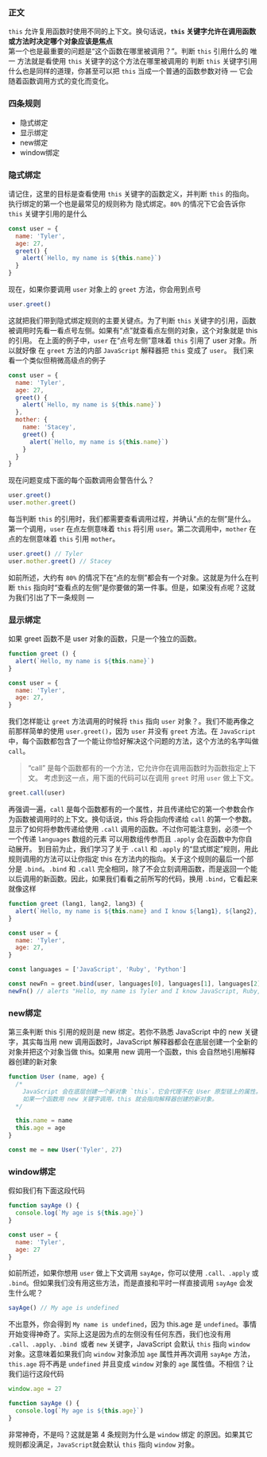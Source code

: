 ### 正文
`this` 允许复用函数时使用不同的上下文。换句话说，<strong>`this` 关键字允许在调用函数或方法时决定哪个对象应该是焦点</strong>
</br>
第一个也是最重要的问题是“这个函数在哪里被调用？”。判断 `this` 引用什么的 唯一 方法就是看使用 `this` 关键字的这个方法在哪里被调用的
判断 `this` 关键字引用什么也是同样的道理，你甚至可以把 `this` 当成一个普通的函数参数对待 — 它会随着函数调用方式的变化而变化。
### 四条规则
* 隐式绑定
* 显示绑定
* new绑定
* window绑定

### 隐式绑定
请记住，这里的目标是查看使用 `this` 关键字的函数定义，并判断 `this` 的指向。执行绑定的第一个也是最常见的规则称为 隐式绑定。`80%` 的情况下它会告诉你 `this` 关键字引用的是什么
```js
const user = {
  name: 'Tyler',
  age: 27,
  greet() {
    alert(`Hello, my name is ${this.name}`)
  }
}
```
现在，如果你要调用 `user` 对象上的 `greet` 方法，你会用到点号
```js
user.greet()
```
这就把我们带到隐式绑定规则的主要关键点。为了判断 `this` 关键字的引用，函数被调用时先看一看点号左侧。如果有“点”就查看点左侧的对象，这个对象就是 this 的引用。
在上面的例子中，`user` 在“点号左侧”意味着 `this` 引用了 user 对象。所以就好像 在 `greet` 方法的内部 `JavaScript` 解释器把 `this` 变成了 `user`。
我们来看一个类似但稍微高级点的例子
```js
const user = {
  name: 'Tyler',
  age: 27,
  greet() {
    alert(`Hello, my name is ${this.name}`)
  },
  mother: {
    name: 'Stacey',
    greet() {
      alert(`Hello, my name is ${this.name}`)
    }
  }
}
```
现在问题变成下面的每个函数调用会警告什么？
```js
user.greet()
user.mother.greet()
```
每当判断 `this` 的引用时，我们都需要查看调用过程，并确认“点的左侧”是什么。第一个调用，`user` 在点左侧意味着 `this` 将引用 `user`。第二次调用中，`mother` 在点的左侧意味着 `this` 引用 `mother`。
```js
user.greet() // Tyler
user.mother.greet() // Stacey
```
如前所述，大约有 `80%` 的情况下在“点的左侧”都会有一个对象。这就是为什么在判断 `this` 指向时“查看点的左侧”是你要做的第一件事。但是，如果没有点呢？这就为我们引出了下一条规则 —
### 显示绑定
如果 greet 函数不是 user 对象的函数，只是一个独立的函数。
```js
function greet () {
  alert(`Hello, my name is ${this.name}`)
}

const user = {
  name: 'Tyler',
  age: 27,
}
```
我们怎样能让 `greet` 方法调用的时候将 `this` 指向 `user` 对象？。我们不能再像之前那样简单的使用 `user.greet()`，因为 `user` 并没有 `greet` 方法。在 `JavaScript` 中，每个函数都包含了一个能让你恰好解决这个问题的方法，这个方法的名字叫做 `call`。
>“call” 是每个函数都有的一个方法，它允许你在调用函数时为函数指定上下文。
考虑到这一点，用下面的代码可以在调用 `greet` 时用 `user` 做上下文。
```js
greet.call(user)
```
再强调一遍，`call` 是每个函数都有的一个属性，并且传递给它的第一个参数会作为函数被调用时的上下文。换句话说，this 将会指向传递给 `call` 的第一个参数。
显示了如何将参数传递给使用 `.call` 调用的函数。不过你可能注意到，必须一个一个传递 `languages` 数组的元素
可以用数组传参而且 `.apply` 会在函数中为你自动展开。
到目前为止，我们学习了关于 `.call` 和 `.apply` 的“显式绑定”规则，用此规则调用的方法可以让你指定 this 在方法内的指向。关于这个规则的最后一个部分是 `.bind`。`.bind` 和 `.call` 完全相同，除了不会立刻调用函数，而是返回一个能以后调用的新函数。因此，如果我们看看之前所写的代码，换用 `.bind`，它看起来就像这样
```js
function greet (lang1, lang2, lang3) {
  alert(`Hello, my name is ${this.name} and I know ${lang1}, ${lang2}, and ${lang3}`)
}

const user = {
  name: 'Tyler',
  age: 27,
}

const languages = ['JavaScript', 'Ruby', 'Python']

const newFn = greet.bind(user, languages[0], languages[1], languages[2])
newFn() // alerts "Hello, my name is Tyler and I know JavaScript, Ruby, and Python"
```
### new绑定
第三条判断 this 引用的规则是 new 绑定。若你不熟悉 JavaScript 中的 new 关键字，其实每当用 new 调用函数时，JavaScript 解释器都会在底层创建一个全新的对象并把这个对象当做 this。如果用 new 调用一个函数，this 会自然地引用解释器创建的新对象
```js
function User (name, age) {
  /*
    JavaScript 会在底层创建一个新对象 `this`，它会代理不在 User 原型链上的属性。
    如果一个函数用 new 关键字调用，this 就会指向解释器创建的新对象。
  */

  this.name = name
  this.age = age
}

const me = new User('Tyler', 27)
```
### window绑定
假如我们有下面这段代码
```js
function sayAge () {
  console.log(`My age is ${this.age}`)
}

const user = {
  name: 'Tyler',
  age: 27
}
```
如前所述，如果你想用 `user` 做上下文调用 `sayAge`，你可以使用 `.call、.apply` 或 `.bind`。但如果我们没有用这些方法，而是直接和平时一样直接调用 `sayAge` 会发生什么呢？
```js
sayAge() // My age is undefined
```
不出意外，你会得到 `My name is undefined`，因为 this.age 是 `undefined`。事情开始变得神奇了。实际上这是因为点的左侧没有任何东西，我们也没有用 `.call、.apply、.bind `或者 `new` 关键字，JavaScript 会默认 `this` 指向 `window` 对象。这意味着如果我们向 `window` 对象添加 `age` 属性并再次调用 `sayAge` 方法，`this.age` 将不再是 `undefined` 并且变成 `window` 对象的 `age` 属性值。不相信？让我们运行这段代码
```js
window.age = 27

function sayAge () {
  console.log(`My age is ${this.age}`)
}
```
非常神奇，不是吗？这就是第 4 条规则为什么是 `window` 绑定 的原因。如果其它规则都没满足，`JavaScript`就会默认 `this` 指向 `window` 对象。
